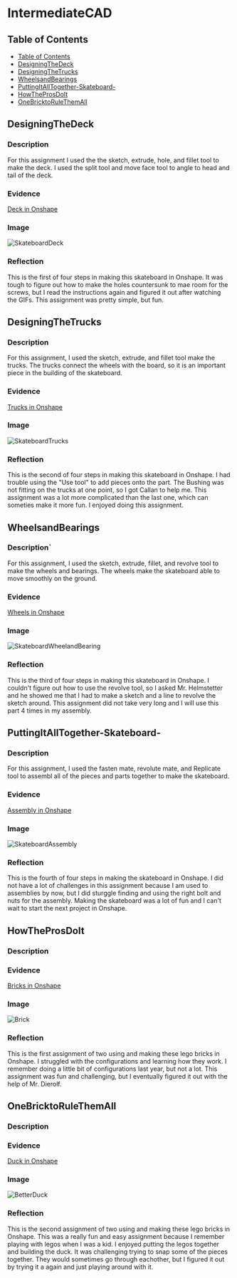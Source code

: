 # IntermediateCAD


## Table of Contents
* [Table of Contents](#TableOfContents)
* [DesigningTheDeck](#DesigningTheDeck)
* [DesigningTheTrucks](#DesigningTheTrucks)
* [WheelsandBearings](#WheelsandBearings)
* [PuttingItAllTogether-Skateboard-](#PuttingItAllTogether-Skateboard-)
* [HowTheProsDoIt](#HowTheProsDoIt)
* [OneBricktoRuleThemAll](#OneBricktoRuleThemAll)


## DesigningTheDeck

### Description

For this assignment I used the the sketch, extrude, hole, and fillet tool to make the deck. I used the split tool and move face tool to angle to head and tail of the deck.

### Evidence

[Deck in Onshape](https://cvilleschools.onshape.com/documents/355afc777aa6abbd9c60a087/w/24ed3c5488771de1c00888d3/e/85ab9cb02bf9a5627bde7562)

### Image

![SkateboardDeck](https://user-images.githubusercontent.com/71349670/139080845-dc11aeac-4064-4fd1-817b-26b83f1e1eaa.jpg)

### Reflection

This is the first of four steps in making this skateboard in Onshape. It was tough to figure out how to make the holes countersunk to mae room for the screws, but I read the instructions again and figured it out after watching the GIFs. This assignment was pretty simple, but fun.



## DesigningTheTrucks

### Description

For this assignment, I used the sketch, extrude, and fillet tool make the trucks. The trucks connect the wheels with the board, so it is an important piece in the building of the skateboard.

### Evidence

[Trucks in Onshape](https://cvilleschools.onshape.com/documents/355afc777aa6abbd9c60a087/w/24ed3c5488771de1c00888d3/e/85ab9cb02bf9a5627bde7562)

### Image

![SkateboardTrucks](https://user-images.githubusercontent.com/71349670/139080902-96e30054-e72d-48df-a4a2-d70cc56698aa.jpg)

### Reflection

This is the second of four steps in making this skateboard in Onshape. I had trouble using the "Use tool" to add pieces onto the part. The Bushing was not fitting on the trucks at one point, so I got Callan to help me. This assignment was a lot more complicated than the last one, which can someties make it more fun. I enjoyed doing this assignment.



## WheelsandBearings

### Description`

For this assignment, I used the sketch, extrude, fillet, and revolve tool to make the wheels and bearings. The wheels make the skateboard able to move smoothly on the ground.

### Evidence

[Wheels in Onshape](https://cvilleschools.onshape.com/documents/355afc777aa6abbd9c60a087/w/24ed3c5488771de1c00888d3/e/9536a77f9b3edee28d927251)

### Image

![SkateboardWheelandBearing](https://user-images.githubusercontent.com/71349670/139081020-40e2eb04-5e21-4f60-92b2-3db8c13d1982.jpg)

### Reflection

This is the third of four steps in making this skateboard in Onshape. I couldn't figure out how to use the revolve tool, so I asked Mr. Helmstetter and he showed me that I had to make a sketch and a line to revolve the sketch around. This assignment did not take very long and I will use this part 4 times in my assembly.



## PuttingItAllTogether-Skateboard-

### Description

For this assignment, I used the fasten mate, revolute mate, and Replicate tool to assembl all of the pieces and parts together to make the skateboard.

### Evidence

[Assembly in Onshape](https://cvilleschools.onshape.com/documents/355afc777aa6abbd9c60a087/w/24ed3c5488771de1c00888d3/e/b004a1281839fcab5edcafbe)

### Image

![SkateboardAssembly](https://user-images.githubusercontent.com/71349670/139081081-661e1937-620b-4652-9503-a6f70f1ea1c1.jpg)

### Reflection

This is the fourth of four steps in making the skateboard in Onshape. I did not have a lot of challenges in this assignment because I am used to assemblies by now, but I did sturggle finding and using the right bolt and nuts for the assembly. Making the skateboard was a lot of fun and I can't wait to start the next project in Onshape.



## HowTheProsDoIt

### Description

### Evidence

[Bricks in Onshape](https://cvilleschools.onshape.com/documents/ee1a02a6dee65cde9dc8d7c6/w/3e28a5e00565684111a6958c/e/b846cdcacb39e9c916eff2c7)

### Image

![Brick](https://user-images.githubusercontent.com/71349670/139081137-37aad17b-1ba1-4cde-b26f-a3c38a355cb3.jpg)

### Reflection

This is the first assignment of two using and making these lego bricks in Onshape. I struggled with the configurations and learning how they work. I remember doing a little bit of configurations last year, but not a lot. This assignment was fun and challenging, but I eventually figured it out with the help of Mr. Dierolf.



## OneBricktoRuleThemAll

### Description

### Evidence

[Duck in Onshape](https://cvilleschools.onshape.com/documents/ee1a02a6dee65cde9dc8d7c6/w/3e28a5e00565684111a6958c/e/9d2f0819f9770584a06afd09)

### Image

![BetterDuck](https://user-images.githubusercontent.com/71349670/139081188-8026ff3b-8dc0-4fd7-b712-868f6d48e60d.jpg)

### Reflection

This is the second assignment of two using and making these lego bricks in Onshape. This was a really fun and easy assignment because I remember playing with legos when I was a kid. I enjoyed putting the legos together and building the duck. It was challenging trying to snap some of the pieces together. They would sometimes go through eachother, but I figured it out by trying it a again and just playing around with it.
